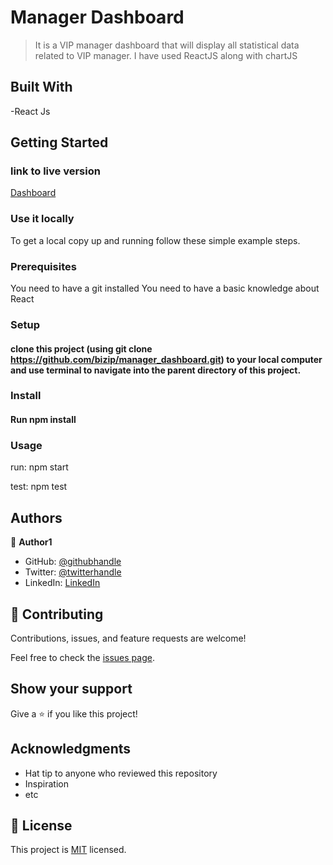 # Manager Dashboard

>It is a VIP manager dashboard that will display all statistical data related to VIP manager. I have used ReactJS along with chartJS

## Built With

-React Js

## Getting Started

### link to live version

[Dashboard](https://sensational-granita-cbf09c.netlify.app)

### Use it locally

To get a local copy up and running follow these simple example steps.

### Prerequisites

You need to have a git installed
You need to have a basic knowledge about React

### Setup

#### clone this project (using git clone https://github.com/bizip/manager_dashboard.git) to your local computer and use terminal to navigate into the parent directory of this project.

### Install

#### Run npm install

### Usage

run: npm start

test: npm test

## Authors

👤 **Author1**

- GitHub: [@githubhandle](https://github.com/bizip)
- Twitter: [@twitterhandle](https://twitter.com/BizimunguPasca9)
- LinkedIn: [LinkedIn](www.linkedin.com/in/bizimungu)

## 🤝 Contributing

Contributions, issues, and feature requests are welcome!

Feel free to check the [issues page](../../issues/).

## Show your support

Give a ⭐️ if you like this project!

## Acknowledgments

- Hat tip to anyone who reviewed this repository
- Inspiration
- etc

## 📝 License

This project is [MIT](./MIT.md) licensed.
